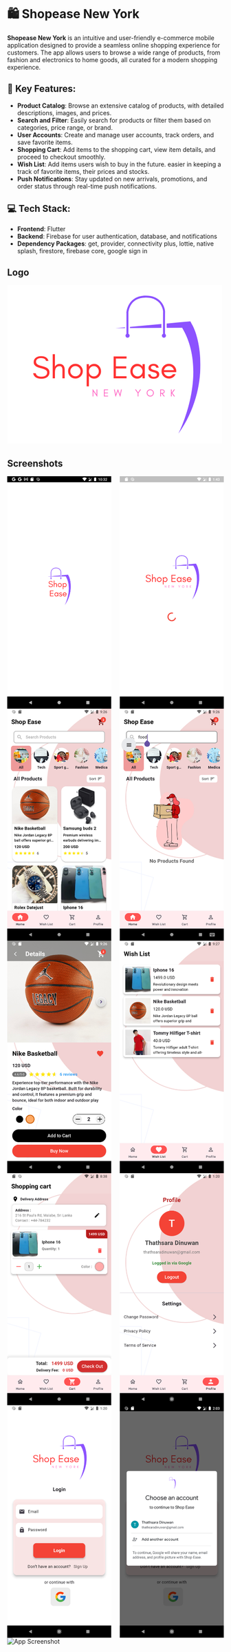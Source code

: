 # 🛍️ Shopease New York

**Shopease New York** is an intuitive and user-friendly e-commerce mobile application designed to provide a seamless online shopping experience for customers. The app allows users to browse a wide range of products, from fashion and electronics to home goods, all curated for a modern shopping experience.

## 📌 Key Features:

- **Product Catalog**: Browse an extensive catalog of products, with detailed descriptions, images, and prices.
- **Search and Filter**: Easily search for products or filter them based on categories, price range, or brand.
- **User Accounts**: Create and manage user accounts, track orders, and save favorite items.
- **Shopping Cart**: Add items to the shopping cart, view item details, and proceed to checkout smoothly.
- **Wish List**: Add items users wish to buy in the future. easier in keeping a track of favorite items, their prices and stocks.
- **Push Notifications**: Stay updated on new arrivals, promotions, and order status through real-time push notifications.

## 💻 Tech Stack:

- **Frontend**: Flutter
- **Backend**: Firebase for user authentication, database, and notifications
- **Dependency Packages**: get, provider, connectivity plus, lottie, native splash, firestore, firebase core, google sign in

## Logo

![Logo](assets/images/ShopEase(1).png)

## Screenshots

<div style="display: flex; flex-wrap: wrap; justify-content: space-between;">
    <img src="screenshots/1.png" alt="App Screenshot" width="48%" height="auto">
    <img src="screenshots/2.png" alt="App Screenshot" width="48%" height="auto">
    <img src="screenshots/3.png" alt="App Screenshot" width="48%" height="auto">
    <img src="screenshots/4.png" alt="App Screenshot" width="48%" height="auto">
    <img src="screenshots/5.png" alt="App Screenshot" width="48%" height="auto">
    <img src="screenshots/6.png" alt="App Screenshot" width="48%" height="auto">
    <img src="screenshots/7.png" alt="App Screenshot" width="48%" height="auto">
    <img src="screenshots/8.png" alt="App Screenshot" width="48%" height="auto">
    <img src="screenshots/9.png" alt="App Screenshot" width="48%" height="auto">
    <img src="screenshots/10.png" alt="App Screenshot" width="48%" height="auto">
    <img src="screenshots/11.png" alt="App Screenshot" width="48%" height="auto">
</div>